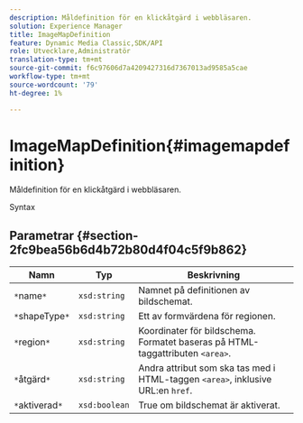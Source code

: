 ```yaml
---
description: Måldefinition för en klickåtgärd i webbläsaren.
solution: Experience Manager
title: ImageMapDefinition
feature: Dynamic Media Classic,SDK/API
role: Utvecklare,Administratör
translation-type: tm+mt
source-git-commit: f6c97606d7a4209427316d7367013ad9585a5cae
workflow-type: tm+mt
source-wordcount: '79'
ht-degree: 1%

---
```



# ImageMapDefinition{#imagemapdefinition}

Måldefinition för en klickåtgärd i webbläsaren.

Syntax

## Parametrar {#section-2fc9bea56b6d4b72b80d4f04c5f9b862}

| Namn | Typ | Beskrivning |
|---|---|---|
| `*`name`*` | `xsd:string` | Namnet på definitionen av bildschemat. |
| `*`shapeType`*` | `xsd:string` | Ett av formvärdena för regionen. |
| `*`region`*` | `xsd:string` | Koordinater för bildschema. Formatet baseras på HTML-taggattributen `<area>`. |
| `*`åtgärd`*` | `xsd:string` | Andra attribut som ska tas med i HTML-taggen `<area>`, inklusive URL:en `href`. |
| `*`aktiverad`*` | `xsd:boolean` | True om bildschemat är aktiverat. |

